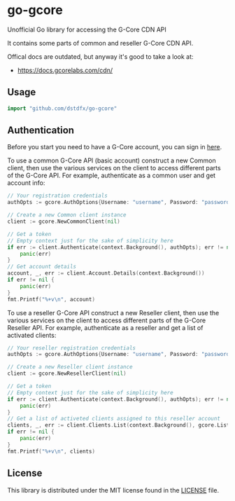 # go-gcore
Unofficial Go library for accessing the G-Core CDN API

It contains some parts of common and reseller G-Core CDN API.

Offical docs are outdated, but anyway it's good to take a look at:
- https://docs.gcorelabs.com/cdn/

## Usage ##

```go
import "github.com/dstdfx/go-gcore"
```

## Authentication ##

Before you start you need to have a G-Core account, you can sign in [here](https://gcorelabs.com).

To use a common G-Core API (basic account) construct a new Common client, then use the various services on the client to
access different parts of the G-Core API. For example, authenticate as a common user and get account info:

```go
// Your registration credentials
authOpts := gcore.AuthOptions{Username: "username", Password: "password"}

// Create a new Common client instance
client := gcore.NewCommonClient(nil)

// Get a token
// Empty context just for the sake of simplicity here
if err := client.Authenticate(context.Background(), authOpts); err != nil {
    panic(err)
}
// Get account details
account, _, err := client.Account.Details(context.Background())
if err != nil {
    panic(err)
}
fmt.Printf("%+v\n", account)
```

To use a reseller G-Core API  construct a new Reseller client, then use the various services on the client to
access different parts of the G-Core Reseller API. For example, authenticate as a reseller and get a list of activated clients:

```go
// Your reseller registration credentials
authOpts := gcore.AuthOptions{Username: "username", Password: "password"}

// Create a new Reseller client instance
client := gcore.NewResellerClient(nil)

// Get a token
// Empty context just for the sake of simplicity here
if err := client.Authenticate(context.Background(), authOpts); err != nil {
    panic(err)
}
// Get a list of activeted clients assigned to this reseller account
clients, _, err := client.Clients.List(context.Background(), gcore.ListOpts{Activated:true})
if err != nil {
    panic(err)
}
fmt.Printf("%+v\n", clients)
```


## License ##
This library is distributed under the MIT license found in the [LICENSE](./LICENSE) file.
